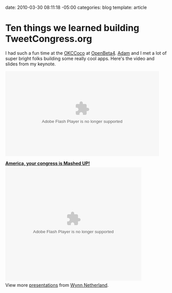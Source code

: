 date: 2010-03-30 08:11:18 -05:00
categories: blog
template: article

# Ten things we learned building TweetCongress.org
I had such a fun time at the <a href="http://okccoco.com">OKCCoco</a> at <a href="http://openbeta.extendedbeta.com/openbeta4.html">OpenBeta4</a>. <a href="http://twitter.com/adamstac">Adam</a> and I met a lot of super bright folks building some really cool apps. Here's the video and slides from my keynote.<!--more-->

<embed src="http://blip.tv/play/hPMdgdGxRAI" type="application/x-shockwave-flash" width="480" height="266" allowscriptaccess="always" allowfullscreen="true"></embed>

<div style="width:425px" id="__ss_3594764"><strong style="display:block;margin:12px 0 4px"><a href="http://www.slideshare.net/pengwynn/ten-things-we-learned-building-tweetcongressorg" title="America, your congress is Mashed UP!">America, your congress is Mashed UP!</a></strong><object width="425" height="355"><param name="movie" value="http://static.slidesharecdn.com/swf/ssplayer2.swf?doc=tweetcongressopenbeta4-100330100731-phpapp01&rel=0&stripped_title=ten-things-we-learned-building-tweetcongressorg" /><param name="allowFullScreen" value="true"/><param name="allowScriptAccess" value="always"/><embed src="http://static.slidesharecdn.com/swf/ssplayer2.swf?doc=tweetcongressopenbeta4-100330100731-phpapp01&rel=0&stripped_title=ten-things-we-learned-building-tweetcongressorg" type="application/x-shockwave-flash" allowscriptaccess="always" allowfullscreen="true" width="425" height="355"></embed></object><div style="padding:5px 0 12px">View more <a href="http://www.slideshare.net/">presentations</a> from <a href="http://www.slideshare.net/pengwynn">Wynn Netherland</a>.</div></div>
